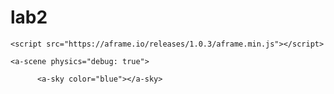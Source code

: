 # lab2
<!doctype HTML>
<html>
<head>

    <script src="https://aframe.io/releases/1.0.3/aframe.min.js"></script>
  
    <a-scene physics="debug: true">
<meta charset="utf-8">
       
          <a-sky color="blue"></a-sky> 
<a-torus position="-2 1 -5" color="green" radius="1.2"></a-torus> 
<a-cylinder color="yellow" height="2" radius="0.05"
 position="-2 -1 -5"></a-cylinder>
<a-cylinder color="blue" height="2" radius="0.05"
 position="-3 -1 -5"></a-cylinder>
<a-torus-knot color="orange" radius="1.2"
 position="-3 1 -5"></a-torus-knot>
<a-plane width="9" height="2" position="3 1 -9"></a-plane>
<a-text value="Вiтаємо у браузернiй VR!" color="black" width="10"
position="-0.5 1 -6" font="4491-font calibri-msdf.json" negate="false">
</a-text>
</a-assets>
    </a-scene>
  </head>
</html>


